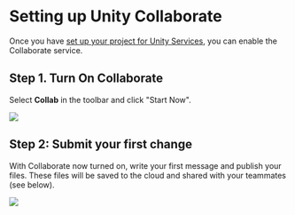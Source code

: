 Setting up Unity Collaborate
============================

Once you have [set up your project for Unity Services](SettingUpProjectServices), you can enable the Collaborate service.

Step 1. Turn On Collaborate
--------

Select **Collab** in the toolbar and click "Start Now".

![](../uploads/Main/UnityCollaborate06.png)


Step 2: Submit your first change
--------

With Collaborate now turned on, write your first message and publish your files. 
These files will be saved to the cloud and shared with your teammates (see below). 

![](../uploads/Main/UnityCollaborate07.png)




